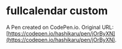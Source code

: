 # fullcalendar custom

A Pen created on CodePen.io. Original URL: [https://codepen.io/hashikaru/pen/jOrByXN](https://codepen.io/hashikaru/pen/jOrByXN).


